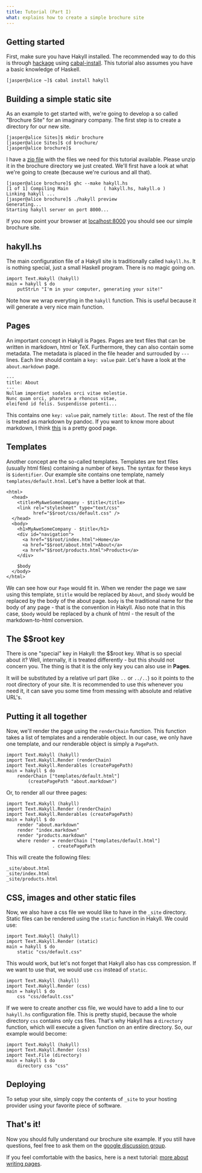 ```yaml
---
title: Tutorial (Part I)
what: explains how to create a simple brochure site
---
```


## Getting started

First, make sure you have Hakyll installed. The recommended way to do this is
through [hackage](http://hackage.haskell.org/) using
[cabal-install](http://www.haskell.org/haskellwiki/Cabal-Install). This
tutorial also assumes you have a basic knowledge of Haskell.

~~~~~
[jasper@alice ~]$ cabal install hakyll
~~~~~

## Building a simple static site

As an example to get started with, we're going to develop a so called
"Brochure Site" for an imaginary company. The first step is to create
a directory for our new site.

~~~~~
[jasper@alice Sites]$ mkdir brochure
[jasper@alice Sites]$ cd brochure/
[jasper@alice brochure]$
~~~~~

I have a [zip file](examples/brochure.zip) with the files we need for this
tutorial available. Please unzip it in the brochure directory we just created.
We'll first have a look at what we're going to create (because we're curious
and all that).

~~~~~
[jasper@alice brochure]$ ghc --make hakyll.hs 
[1 of 1] Compiling Main             ( hakyll.hs, hakyll.o )
Linking hakyll ...
[jasper@alice brochure]$ ./hakyll preview
Generating...
Starting hakyll server on port 8000...
~~~~~

If you now point your browser at [localhost:8000](http://localhost:8000/) you
should see our simple brochure site.

## hakyll.hs

The main configuration file of a Hakyll site is traditionally called
`hakyll.hs`. It is nothing special, just a small Haskell program. There is no
magic going on.

~~~~~{.haskell}
import Text.Hakyll (hakyll)
main = hakyll $ do
    putStrLn "I'm in your computer, generating your site!"
~~~~~

Note how we wrap everyting in the `hakyll` function. This is useful because
it will generate a very nice main function.

## Pages

An important concept in Hakyll is Pages. Pages are text files that can be
written in markdown, html or TeX. Furthermore, they can also contain some
metadata. The metadata is placed in the file header and surrouded by `---`
lines. Each line should contain a `key: value` pair. Let's have a look at the
`about.markdown` page.

    ---
    title: About
    ---
    Nullam imperdiet sodales orci vitae molestie.
    Nunc quam orci, pharetra a rhoncus vitae,
    eleifend id felis. Suspendisse potenti...

This contains one `key: value` pair, namely `title: About`. The rest of the
file is treated as markdown by pandoc. If you want to know more about
markdown, I think [this](http://daringfireball.net/projects/markdown/syntax)
is a pretty good page.

## Templates

Another concept are the so-called templates. Templates are text files (usually
html files) containing a number of keys. The syntax for these keys is
`$identifier`. Our example site contains one template, namely
`templates/default.html`. Let's have a better look at that.

~~~~~{.html}
<html>
  <head>
    <title>MyAweSomeCompany - $title</title>
    <link rel="stylesheet" type="text/css"
          href="$$root/css/default.css" />
  </head>
  <body>
    <h1>MyAweSomeCompany - $title</h1>
    <div id="navigation">
      <a href="$$root/index.html">Home</a>
      <a href="$$root/about.html">About</a>
      <a href="$$root/products.html">Products</a>
    </div>

    $body
  </body>
</html>
~~~~~

We can see how our `Page` would fit in. When we render the page we saw using
this template, `$title` would be replaced by `About`, and `$body` would be
replaced by the body of the about page. `body` is the traditional name for the
body of any page - that is the convention in Hakyll. Also note that in this
case, `$body` would be replaced by a chunk of html - the result of the
markdown-to-html conversion.

## The $$root key

There is one "special" key in Hakyll: the $$root key. What is so special about
it? Well, internally, it is treated differently - but this should not concern
you. The thing is that it is the only key you can also use in **Pages**.

It will be substituted by a relative url part (like `..` or `../..`) so it
points to the root directory of your site. It is recommended to use this
whenever you need it, it can save you some time from messing with absolute
and relative URL's.

## Putting it all together

Now, we'll render the page using the `renderChain` function. This function
takes a list of templates and a renderable object. In our case, we only have
one template, and our renderable object is simply a `PagePath`.

~~~~~{.haskell}
import Text.Hakyll (hakyll)
import Text.Hakyll.Render (renderChain)
import Text.Hakyll.Renderables (createPagePath)
main = hakyll $ do
    renderChain ["templates/default.html"]
        (createPagePath "about.markdown")
~~~~~

Or, to render all our three pages:

~~~~~{.haskell}
import Text.Hakyll (hakyll)
import Text.Hakyll.Render (renderChain)
import Text.Hakyll.Renderables (createPagePath)
main = hakyll $ do
    render "about.markdown"
    render "index.markdown"
    render "products.markdown"
    where render = renderChain ["templates/default.html"]
                 . createPagePath
~~~~~

This will create the following files:

~~~~~
_site/about.html
_site/index.html
_site/products.html
~~~~~

## CSS, images and other static files

Now, we also have a css file we would like to have in the `_site` directory.
Static files can be rendered using the `static` function in Hakyll. We could
use:

~~~~~{.haskell}
import Text.Hakyll (hakyll)
import Text.Hakyll.Render (static)
main = hakyll $ do
    static "css/default.css"
~~~~~

This would work, but let's not forget that Hakyll also has css compression. If
we want to use that, we would use `css` instead of `static`.

~~~~~{.haskell}
import Text.Hakyll (hakyll)
import Text.Hakyll.Render (css)
main = hakyll $ do
    css "css/default.css"
~~~~~

If we were to create another css file, we would have to add a line to our
`hakyll.hs` configuration file. This is pretty stupid, because the whole
directory `css` contains only css files. That's why Hakyll has a `directory`
function, which will execute a given function on an entire directory. So,
our example would become:

~~~~~{.haskell}
import Text.Hakyll (hakyll)
import Text.Hakyll.Render (css)
import Text.File (directory)
main = hakyll $ do
    directory css "css"
~~~~~

## Deploying

To setup your site, simply copy the contents of `_site` to your hosting provider
using your favorite piece of software.

## That's it!

Now you should fully understand our brochure site example. If you still have
questions, feel free to ask them on the
[google discussion group](http://groups.google.com/group/hakyll).

If you feel comfortable with the basics, here is a next tutorial:
[more about writing pages](tutorial2.html).
